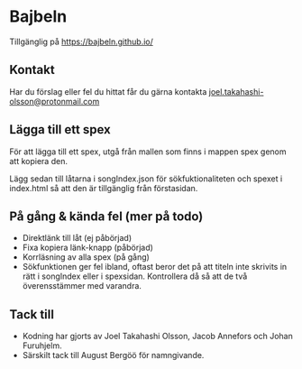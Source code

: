 # Bajbeln
Tillgänglig på https://bajbeln.github.io/

## Kontakt
Har du förslag eller fel du hittat får du gärna kontakta joel.takahashi-olsson@protonmail.com

## Lägga till ett spex
För att lägga till ett spex, utgå från mallen som finns i mappen spex genom att kopiera den. 

Lägg sedan till låtarna i songIndex.json för sökfuktionaliteten och spexet i index.html så att den är tillgänglig från förstasidan.

## På gång & kända fel (mer på todo)
- Direktlänk till låt (ej påbörjad)
- Fixa kopiera länk-knapp (påbörjad)
- Korrläsning av alla spex (på gång)
- Sökfunktionen ger fel ibland, oftast beror det på att titeln inte skrivits in rätt i songIndex eller i spexsidan. Kontrollera då så att de två överensstämmer med varandra.

## Tack till
- Kodning har gjorts av Joel Takahashi Olsson, Jacob Annefors och Johan Furuhjelm.
- Särskilt tack till August Bergöö för namngivande.
